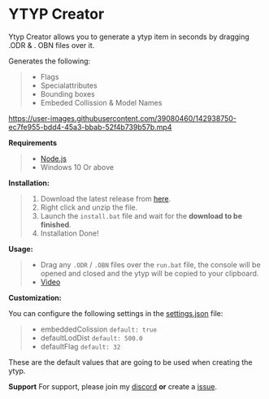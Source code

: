 # YTYP Creator

Ytyp Creator allows you to generate a ytyp item in seconds by dragging .ODR & . OBN files over it.

Generates the following:
> - Flags 
> - Specialattributes
> - Bounding boxes
> - Embeded Collission & Model Names


https://user-images.githubusercontent.com/39080460/142938750-ec7fe955-bdd4-45a3-bbab-52f4b739b57b.mp4


**Requirements**
> - [Node.js](https://nodejs.org/en/)
> - Windows 10 Or above


**Installation:**
> 1. Download the latest release from [here](https://github.com/brezedc/YTYP-Creator/archive/refs/heads/main.zip).
> 2. Right click and unzip the file.
> 3. Launch the `install.bat` file and wait for the **download to be finished**.
> 4. Installation Done!

**Usage:**
> - Drag any `.ODR` / `.OBN` files over the `run.bat` file, the console will be opened and closed and the ytyp will be copied to your clipboard.
> - [Video](https://gyazo.com/4e50a9d9ce10f9cc2bdbc8b26d6bd012)

**Customization:**

You can configure the following settings in the [settings.json](https://github.com/brezedc/YTYP-Creator/blob/main/settings.json) file:

> - embeddedColission `default: true`
> - defaultLodDist `default: 500.0`
> - defaultFlag `default: 32`

These are the default values that are going to be used when creating the ytyp.


**Support**
For support, please join my [discord](https://breze.site) __or__ create a [issue](https://github.com/brezedc/YTYP-Creator/issues/new).


